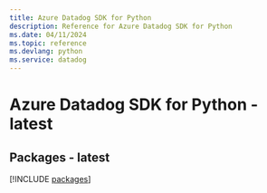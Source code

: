 ```yaml
---
title: Azure Datadog SDK for Python
description: Reference for Azure Datadog SDK for Python
ms.date: 04/11/2024
ms.topic: reference
ms.devlang: python
ms.service: datadog
---
```

# Azure Datadog SDK for Python - latest
## Packages - latest
[!INCLUDE [packages](datadog-index.md)]